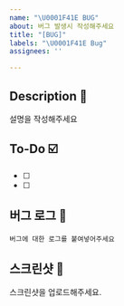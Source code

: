 ```yaml
---
name: "\U0001F41E BUG"
about: 버그 발생시 작성해주세요
title: "[BUG]"
labels: "\U0001F41E Bug"
assignees: ''

---
```


## Description 📝
설명을 작성해주세요

## To-Do ☑️
- [ ]
- [ ]

## 버그 로그 🧾
```
버그에 대한 로그를 붙여넣어주세요
```

## 스크린샷 📸
스크린샷을 업로드해주세요.
